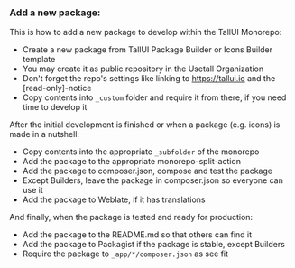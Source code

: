 ### Add a new package:

This is how to add a new package to develop within the TallUI Monorepo:

-   Create a new package from TallUI Package Builder or Icons Builder template
-   You may create it as public repository in the Usetall Organization
-   Don't forget the repo's settings like linking to https://tallui.io and the [read-only]-notice
-   Copy contents into `_custom` folder and require it from there, if you need time to develop it 

After the initial development is finished or when a package (e.g. icons) is made in a nutshell:

-   Copy contents into the appropriate `_subfolder` of the monorepo
-   Add the package to the appropriate monorepo-split-action
-   Add the package to composer.json, compose and test the package
-   Except Builders, leave the package in composer.json so everyone can use it
-   Add the package to Weblate, if it has translations

And finally, when the package is tested and ready for production:

-   Add the package to the README.md so that others can find it
-   Add the package to Packagist if the package is stable, except Builders
-   Require the package to `_app/*/composer.json` as see fit
